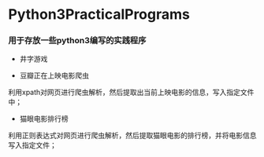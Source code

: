 # Python3PracticalPrograms
### 用于存放一些python3编写的实践程序

- 井字游戏

- 豆瓣正在上映电影爬虫

利用xpath对网页进行爬虫解析，然后提取出当前上映电影的信息，写入指定文件中；

- 猫眼电影排行榜

利用正则表达式对网页进行爬虫解析，然后提取猫眼电影的排行榜，并将电影信息写入指定文件；

